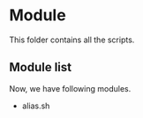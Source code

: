 # Module

This folder contains all the scripts.

## Module list

Now, we have following modules.

- alias.sh

